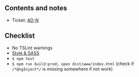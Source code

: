 ## Contents and notes

- Ticket: [AD-N](https://thundermaps.atlassian.net/browse/AD-N)

## Checklist

- No TSLint warnings
- [Style & SASS](https://github.com/cloud-source/hydra/tree/develop/src/app/style)
- `$ npm test`
- `$ npm run build:prod; open dist/www/index.html` (check if `/*@ngInject*/` is missing somewhere if not work)
